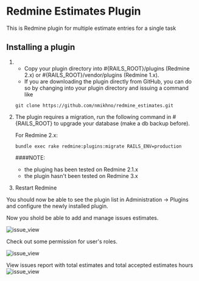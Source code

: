 # Redmine Estimates Plugin

This is Redmine plugin for multiple estimate entries for a single task

## Installing a plugin

1. 
   * Copy your plugin directory into #{RAILS_ROOT}/plugins (Redmine 2.x) 
   or #{RAILS_ROOT}/vendor/plugins (Redmine 1.x). 
   * If you are downloading the plugin directly from GitHub, you can do so by changing into your plugin directory and issuing a command like 

    ```
    git clone https://github.com/nmikhno/redmine_estimates.git
    ```

2. The plugin requires a migration, run the following command in #{RAILS_ROOT} to upgrade your database (make a db backup before).

   For Redmine 2.x:
    
    ```
    bundle exec rake redmine:plugins:migrate RAILS_ENV=production
    ```
   
   ####NOTE: 
   
    - the pluging has been tested on Redmine 2.1.x
    - the plugin hasn't been tested on Redmine 3.x 

3. Restart Redmine

You should now be able to see the plugin list in Administration -> Plugins and configure the newly installed plugin.

Now you shold be able to add and manage issues estimates.


![issue_view](https://sc-cdn.scaleengine.net/i/9ab4f1fd2e693ea440eed4a9ab54124a.png "Issue view")

Check out some permission for user's roles.

![issue_view](https://sc-cdn.scaleengine.net/i/c97cfe6ea43807d2bf3fb560cc1e38ce.png "User permissions")

View issues report with total estimates and total accepted estimates hours
![issue_view](https://sc-cdn.scaleengine.net/i/1cd2ee75720ab4f2b6f536d5152061bc.png "Issue reports with estimates")
